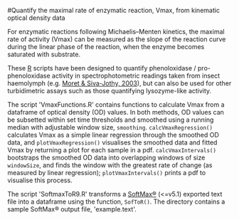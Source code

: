 #Quantify the maximal rate of enzymatic reaction, Vmax, from kinematic optical density data

For enzymatic reactions following Michaelis–Menten kinetics, the maximal rate of activity (Vmax) can be measured as the slope of the reaction curve during the linear phase of the reaction, when the enzyme becomes saturated with substrate.

These [R](https://www.r-project.org/) scripts have been designed to quantify phenoloxidase / pro-phenoloxidase activity in spectrophotometric readings taken from insect haemolymph (e.g. [Moret & Siva-Jothy, 2003](rspb.royalsocietypublishing.org/content/270/1532/2475)), but can also be used for other turbidimetric assays such as those quantifying lysozyme-like activity.

The script 'VmaxFunctions.R' contains functions to calculate Vmax from a dataframe of optical density (OD) values. In both methods, OD values can be subsetted within set time thresholds and smoothed using a running median with adjustable window size, `smoothing`. `calcVmaxRegression()` calculates Vmax as a simple linear regression through the smoothed OD data, and `plotVmaxRegression()` visualises the smoothed data and fitted Vmax by returning a plot for each sample in a pdf. `calcVmaxIntervals()` bootstraps the smoothed OD data into overlapping windows of size `windowSize`, and finds the window with the greatest rate of change (as measured by linear regression); `plotVmaxIntervals()` prints a pdf to visualise this process.

The script 'SoftmaxToR9.R' transforms a [SoftMax®](http://www.moleculardevices.com/systems/microplate-readers/softmax-pro-data-acquisition-and-analysis-software) (<=v5.1) exported text file into a dataframe using the function, `SofToR()`. The directory contains a sample SoftMax® output file, 'example.text'.
